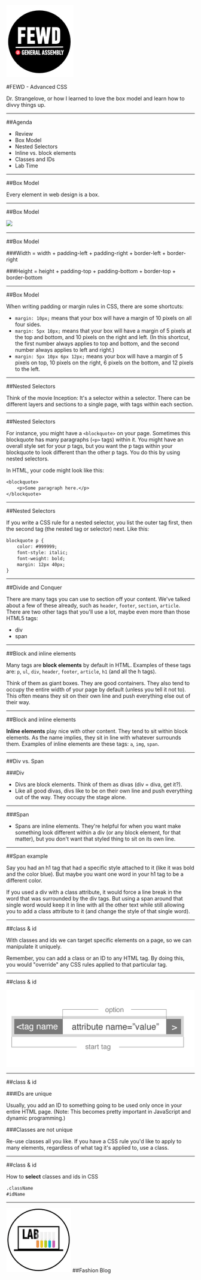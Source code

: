 ![GeneralAssemb.ly](../../img/icons/FEWD_Logo.png)

#FEWD - Advanced CSS

Dr. Strangelove, or how I learned to love the box model and learn how to divvy things up.

---


##Agenda

*	Review
*	Box Model
*	Nested Selectors
*	Inline vs. block elements
*	Classes and IDs
*	Lab Time

---

##Box Model

Every element in web design is a box. 

---


##Box Model

![](http://www.mandalatv.net/itp/drivebys/css/lib/img/box_model.gif)

---

##Box Model

###Width = width + padding-left + padding-right + border-left + border-right

###Height = height + padding-top + padding-bottom + border-top + border-bottom

---

##Box Model

When writing padding or margin rules in CSS, there are some shortcuts:

- ```margin: 10px;``` means that your box will have a margin of 10 pixels on all four sides.
- ```margin: 5px 10px;``` means that your box will have a margin of 5 pixels at the top and bottom, and 10 pixels on the right and left. (In this shortcut, the first number always applies to top and bottom, and the second number always applies to left and right.)
- ```margin: 5px 10px 6px 12px;``` means your box will have a margin of 5 pixels on top, 10 pixels on the right, 6 pixels on the bottom, and 12 pixels to the left.

---

##Nested Selectors 

Think of the movie Inception: It's a selector within a selector. There can be different layers and sections to a single page, with tags within each section.

---

##Nested Selectors

For instance, you might have a ```<blockquote>``` on your page. Sometimes this blockquote has many paragraphs (```<p>``` tags) within it. You might have an overall style set for your p tags, but you want the p tags within your blockquote to look different than the other p tags. You do this by using nested selectors.

In HTML, your code might look like this:

```
<blockquote>
    <p>Some paragraph here.</p>
</blockquote>

```

---

##Nested Selectors

If you write a CSS rule for a nested selector, you list the outer tag first, then the second tag (the nested tag or selector) next. Like this:


```
blockquote p {
    color: #999999;
    font-style: italic;
    font-weight: bold;
    margin: 12px 40px;
}
```

---

##Divide and Conquer

There are many tags you can use to section off your content. We've talked about a few of these already, such as ```header```, ```footer```, ```section```, ```article```. There are two other tags that you'll use a lot, maybe even more than those HTML5 tags:

* div
* span

---

##Block and inline elements

Many tags are __block elements__ by default in HTML. Examples of these tags are: ```p```, ```ul```, ```div```, ```header```, ```footer```, ```article```, ```h1``` (and all the h tags). 

Think of them as giant boxes. They are good containers. They also tend to occupy the entire width of your page by default (unless you tell it not to). This often means they sit on their own line and push everything else out of their way.

---

##Block and inline elements

__Inline elements__ play nice with other content. They tend to sit within block elements. As the name implies, they sit in line with whatever surrounds them. Examples of inline elements are these tags: ```a```, ```img```, ```span```.

---

##Div vs. Span

###Div

* Divs are block elements. Think of them as divas (div = diva, get it?). 
* Like all good divas, divs like to be on their own line and push everything out of the way. They occupy the stage alone. 

---

###Span

* Spans are inline elements. They're helpful for when you want make something look different within a div (or any block element, for that matter), but you don't want that styled thing to sit on its own line. 

---

##Span example

Say you had an h1 tag that had a specific style attached to it (like it was bold and the color blue). But maybe you want one word in your h1 tag to be a different color.

If you used a div with a class attribute, it would force a line break in the word that was surrounded by the div tags. But using a span around that single word would keep it in line with all the other text while still allowing you to add a class attribute to it (and change the style of that single word).

---

##class & id

With classes and ids we can target specific elements on a page, so we can manipulate it uniquely.

Remember, you can add a class or an ID to any HTML tag. By doing this, you would "override" any CSS rules applied to that particular tag.

---

##class & id

![](../../img/unit_1/tags_attributes.png)

---

##class & id

###IDs are unique

Usually, you add an ID to something going to be used only once in your entire HTML page. (Note: This becomes pretty important in JavaScript and dynamic programming.)


###Classes are not unique

Re-use classes all you like. If you have a CSS rule you'd like to apply to many elements, regardless of what tag it's applied to, use a class.

---

##class & id

How to __select__ classes and ids in CSS

```
.className
#idName
```

---

![GeneralAssemb.ly](../../img/icons/exercise_icon_md.png)
##Fashion Blog